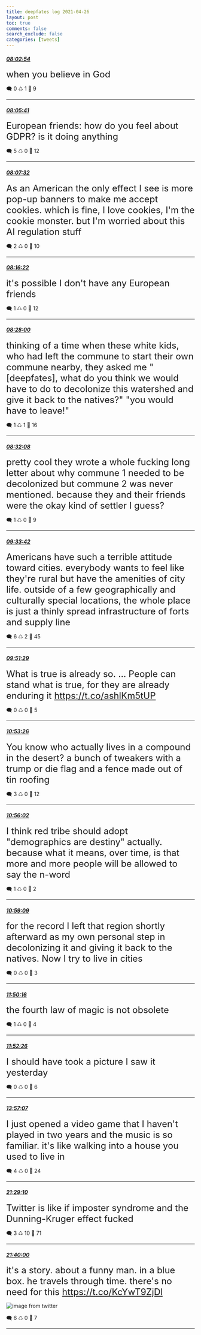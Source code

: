 ```yaml
---
title: deepfates log 2021-04-26
layout: post
toc: true
comments: false
search_exclude: false
categories: [tweets]
---
```



#### <a href = "https://twitter.com/deepfates/status/1386682200112914435">*08:02:54*</a>

<font size="5">when you believe in God</font>



🗨️ 0 ♺ 1 🤍  9   

---
    
#### <a href = "https://twitter.com/deepfates/status/1386682901006270468">*08:05:41*</a>

<font size="5">European friends: how do you feel about GDPR? is it doing anything</font>



🗨️ 5 ♺ 0 🤍  12   

---
    
#### <a href = "https://twitter.com/deepfates/status/1386683365143814148">*08:07:32*</a>

<font size="5">As an American the only effect I see is more pop-up banners to make me accept cookies. which is fine, I love cookies, I'm the cookie monster. but I'm worried about this AI regulation stuff</font>



🗨️ 2 ♺ 0 🤍  10   

---
    
#### <a href = "https://twitter.com/deepfates/status/1386685590566055936">*08:16:22*</a>

<font size="5">it's possible I don't have any European friends</font>



🗨️ 1 ♺ 0 🤍  12   

---
    
#### <a href = "https://twitter.com/deepfates/status/1386688516474671104">*08:28:00*</a>

<font size="5">thinking of a time when these white kids, who had left the commune to start their own commune nearby, they asked me "[deepfates], what do you think we would have to do to decolonize this watershed and give it back to the natives?"  "you would have to leave!"</font>



🗨️ 1 ♺ 1 🤍  16   

---
    
#### <a href = "https://twitter.com/deepfates/status/1386689557899489283">*08:32:08*</a>

<font size="5">pretty cool they wrote a whole fucking long letter about why commune 1  needed to be decolonized but commune 2 was never mentioned.   because they and their friends were the okay kind of settler I guess?</font>



🗨️ 1 ♺ 0 🤍  9   

---
    
#### <a href = "https://twitter.com/deepfates/status/1386705049271750657">*09:33:42*</a>

<font size="5">Americans have such a terrible attitude toward cities. everybody wants to feel like they're rural but have the amenities of city life. outside of a few geographically and culturally special locations, the whole place is just a thinly spread infrastructure of forts and supply line</font>



🗨️ 6 ♺ 2 🤍  45   

---
    
#### <a href = "https://twitter.com/deepfates/status/1386709525760155650">*09:51:29*</a>

<font size="5">What is true is already so. ... People can stand what is true, for they are already enduring it   https://t.co/ashlKm5tUP</font>



🗨️ 0 ♺ 0 🤍  5   

---
    
#### <a href = "https://twitter.com/deepfates/status/1386725117707784194">*10:53:26*</a>

<font size="5">You know who actually lives in a compound in the desert? a bunch of tweakers with a trump or die flag and a fence made out of tin roofing</font>



🗨️ 3 ♺ 0 🤍  12   

---
    
#### <a href = "https://twitter.com/deepfates/status/1386725769062219777">*10:56:02*</a>

<font size="5">I think red tribe should adopt "demographics are destiny" actually. because what it means, over time, is that more and more people will be allowed to say the n-word</font>



🗨️ 1 ♺ 0 🤍  2   

---
    
#### <a href = "https://twitter.com/deepfates/status/1386726554353356804">*10:59:09*</a>

<font size="5">for the record I left that region shortly afterward as my own personal step in decolonizing it and giving it back to the natives. Now I try to live in cities</font>



🗨️ 0 ♺ 0 🤍  3   

---
    
#### <a href = "https://twitter.com/deepfates/status/1386739418434719744">*11:50:16*</a>

<font size="5">the fourth law of magic is not obsolete</font>



🗨️ 1 ♺ 0 🤍  4   

---
    
#### <a href = "https://twitter.com/deepfates/status/1386739963035717637">*11:52:26*</a>

<font size="5">I should have took a picture I saw it yesterday</font>



🗨️ 0 ♺ 0 🤍  6   

---
    
#### <a href = "https://twitter.com/deepfates/status/1386771339973849089">*13:57:07*</a>

<font size="5">I just opened a video game that I haven't played in two years and the music is so familiar. it's like walking into a house you used to live in</font>



🗨️ 4 ♺ 0 🤍  24   

---
    
#### <a href = "https://twitter.com/deepfates/status/1386885105336164359">*21:29:10*</a>

<font size="5">Twitter is like if imposter syndrome and the Dunning-Kruger effect fucked</font>



🗨️ 3 ♺ 10 🤍  71   

---
    
#### <a href = "https://twitter.com/deepfates/status/1386887831423881224">*21:40:00*</a>

<font size="5">it's a story. about a funny man. in a blue box. he travels through time. there's no need for this  https://t.co/KcYwT9ZjDl</font>

![image from twitter](/images/Ez83IfbXMAAfa50.jpg)


🗨️ 6 ♺ 0 🤍  7   

---
    
            

